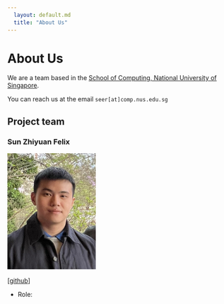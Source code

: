 ```yaml
---
  layout: default.md
  title: "About Us"
---
```


# About Us

We are a team based in the [School of Computing, National University of Singapore](http://www.comp.nus.edu.sg).

You can reach us at the email `seer[at]comp.nus.edu.sg`

## Project team

### Sun Zhiyuan Felix

<img src="images/potatodudedude.png" width="200px">

[[github](https://github.com/potatodudedude)]

* Role: 